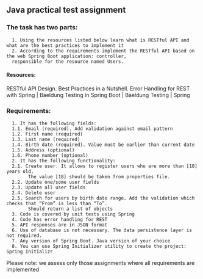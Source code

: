 ## Java practical test assignment

### The task has two parts:

      1. Using the resources listed below learn what is RESTful API and what are the best practices to implement it 
      2. According to the requirements implement the RESTful API based on the web Spring Boot application: controller, 
      responsible for the resource named Users. 

#### Resources:

RESTful API Design. Best Practices in a Nutshell.
Error Handling for REST with Spring | Baeldung
Testing in Spring Boot | Baeldung
Testing | Spring

### Requirements:
    
      1. It has the following fields:
      1.1. Email (required). Add validation against email pattern
      1.2. First name (required)
      1.3. Last name (required)
      1.4. Birth date (required). Value must be earlier than current date
      1.5. Address (optional)
      1.6. Phone number (optional)
      2. It has the following functionality:
      2.1. Create user. It allows to register users who are more than [18] years old. 
            The value [18] should be taken from properties file.
      2.2. Update one/some user fields
      2.3. Update all user fields
      2.4. Delete user
      2.5. Search for users by birth date range. Add the validation which checks that “From” is less than “To”.  
            Should return a list of objects
      3. Code is covered by unit tests using Spring 
      4. Code has error handling for REST
      5. API responses are in JSON format
      6. Use of database is not necessary. The data persistence layer is not required.
      7. Any version of Spring Boot. Java version of your choice
      8. You can use Spring Initializer utility to create the project: Spring Initializr

Please note: 
we assess only those assignments where all requirements are implemented
